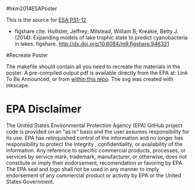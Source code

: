 #hkm2014ESAPoster

This is the source for [ESA PS1-12](http://eco.confex.com/eco/2014/webprogram/Paper48244.html)

- figshare cite: Hollister, Jeffrey; Milstead, William B; Kreakie, Betty J. (2014): Expanding models of lake trophic state to predict cyanobacteria in lakes. figshare. 
http://dx.doi.org/10.6084/m9.figshare.946321

#Recreate Poster

The makefile should contain all you need to recreate the materials in the poster.  A pre-compiled output pdf is available directly from the EPA at: Link To Be Announced, or from [within this repo](https://github.com/jhollist/hkm2014ESA/blob/master/hkm2014ESAPoster.pdf?raw=true).  The svg was created with inkscape. 

# EPA Disclaimer
The United States Environmental Protection Agency (EPA) GitHub project code is provided on an "as is" basis and the user assumes responsibility for its use.  EPA has relinquished control of the information and no longer has responsibility to protect the integrity , confidentiality, or availability of the information.  Any reference to specific commercial products, processes, or services by service mark, trademark, manufacturer, or otherwise, does not constitute or imply their endorsement, recomendation or favoring by EPA.  The EPA seal and logo shall not be used in any manner to imply endorsement of any commercial product or activity by EPA or the United States Government. 